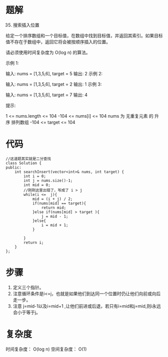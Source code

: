 # 题解
35. 搜索插入位置

给定一个排序数组和一个目标值，在数组中找到目标值，并返回其索引。如果目标值不存在于数组中，返回它将会被按顺序插入的位置。

请必须使用时间复杂度为 O(log n) 的算法。

 

示例 1:

输入: nums = [1,3,5,6], target = 5
输出: 2
示例 2:

输入: nums = [1,3,5,6], target = 2
输出: 1
示例 3:

输入: nums = [1,3,5,6], target = 7
输出: 4
 

提示:

1 <= nums.length <= 104
-104 <= nums[i] <= 104
nums 为 无重复元素 的 升序 排列数组
-104 <= target <= 104

# 代码
```
//这道题其实就是二分查找
class Solution {
public:
    int searchInsert(vector<int>& nums, int target) {
        int i = 0;
        int j = nums.size()-1;
        int mid = 0;
        //刚刚这里出错了，写成了 i > j
        while(i <=  j){
            mid = (i + j) / 2;
            if(nums[mid] == target){
                return mid;
            }else if(nums[mid] > target ){
                j = mid - 1;    
            }else{
                i = mid + 1;              
            }
            
        }
        return i;
    }
};
```
# 步骤
1. 定义三个指针。
2. 注意循环条件是i<=j，也就是如果他们到达同一个位置时仍让他们向前或向后走一步。
3. 注意 j=mid-1以及i=mid+1 ,让他们前进或后退，若只有i=mid和j=mid,则i永远会小于等于j。
# 复杂度
时间复杂度： O(log n)
空间复杂度： O(1)


